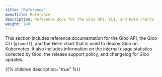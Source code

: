 ```yaml
---
title: "Reference"
menuTitle: Reference
description: Reference docs for the Gloo API, CLI, and Helm charts
weight: 140
---
```


This section includes reference documentation for the Gloo API, the Gloo CLI (`glooctl`), and the Helm chart that is used to deploy Gloo on Kubernetes. It also includes information on the internal usage statistics collected by Gloo, the release support policy, and changelog for Gloo updates.

{{% children description="true" %}}
